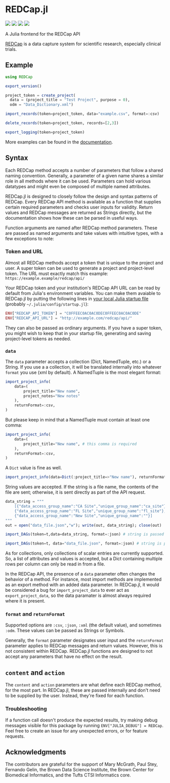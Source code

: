 # REDCap.jl

[![](https://img.shields.io/badge/docs-stable-blue.svg)](https://bcbi.github.io/REDCap.jl/stable)
[![](https://img.shields.io/badge/docs-latest-blue.svg)](https://bcbi.github.io/REDCap.jl/latest)
[![](https://travis-ci.org/bcbi/REDCap.jl.svg?branch=master)](https://travis-ci.org/bcbi/REDCap.jl/branches)
[![](http://codecov.io/github/bcbi/REDCap.jl/coverage.svg?branch=master)](http://codecov.io/github/bcbi/REDCap.jl?branch=master)

A Julia frontend for the REDCap API

[REDCap](https://en.wikipedia.org/wiki/REDCap) is a data capture system for scientific research, especially clinical trials.

## Example
```julia
using REDCap

export_version()

project_token = create_project(
  data = (project_title = "Test Project", purpose = 0),
  odm = "Data_Dictionary.xml")

import_records(token=project_token, data="example.csv", format=:csv)

delete_records(token=project_token, records=[2,3])

export_logging(token=project_token)
```
More examples can be found in the [documentation](https://docs.bcbi.brown.edu/REDCap.jl/latest/examples/).

## Syntax
Each REDCap method accepts a number of parameters that follow a shared naming convention.
Generally, a parameter of a given name shares a similar role in all methods where it can be used.
Parameters can hold various datatypes and might even be composed of multiple named attributes.

REDCap.jl is designed to closely follow the design and syntax patterns of REDCap.
Every REDCap API method is available as a function that supplies certain required parameters and checks user inputs for validity.
Return values and REDCap messages are returned as Strings directly, but the documentation shows how these can be parsed in useful ways.

Function arguments are named after REDCap method parameters.
These are passed as named arguments and take values with intuitive types, with a few exceptions to note:

### Token and URL
Almost all REDCap methods accept a token that is unique to the project and user.
A super token can be used to generate a project and project-level token.
The URL must exactly match this example:
```https://example.example/redcap/api/```

Your REDCap token and your institution's REDCap API URL can be read by default from Julia's environment variables.
You can make them avaiable to REDCap.jl by putting the following lines in [your local Julia startup file](https://docs.julialang.org/en/v1/manual/command-line-interface/#Startup-file) (probably `~/.julia/config/startup.jl`):
```julia
ENV["REDCAP_API_TOKEN"] = "C0FFEEC0AC0AC0DEC0FFEEC0AC0AC0DE"
ENV["REDCAP_API_URL"] = "http://example.com/redcap/api/"
```
They can also be passed as ordinary arguments.
If you have a super token, you might wish to keep that in your startup file, generating and saving project-level tokens as needed.

### `data`
The `data` parameter accepts a collection (Dict, NamedTuple, etc.) or a String.
If you use a a collection, it will be translated internally into whatever `format` you use (xml by default).
A NamedTuple is the most elegant format:
```julia
import_project_info(
    data=(
        project_title="New name",
        project_notes="New notes"
    ),
    returnFormat=:csv,
)
```
But please keep in mind that a NamedTuple must contain at least one comma:
```julia
import_project_info(
    data=(
        project_title="New name", # this comma is required
    ),
    returnFormat=:csv,
)
```
A `Dict` value is fine as well.
```julia
import_project_info(data=Dict(:project_title=>"New name"), returnFormat=:csv)
```
String values are accepted. If the string is a file name, the contents of the file are sent; otherwise, it is sent directly as part of the API request.
```julia
data_string = """
    [{"data_access_group_name":"CA Site","unique_group_name":"ca_site"},
    {"data_access_group_name":"FL Site","unique_group_name":"fl_site"},
    {"data_access_group_name":"New Site","unique_group_name":""}]
"""
out = open("data_file.json","w"); write(out, data_string); close(out)

import_DAGs(token=t,data=data_string, format=:json) # string is passed to the API

import_DAGs(token=t, data="data_file.json", format=:json) # string is pattern-matched as a filename 

```
As for collections, only collections of scalar entries are currently supported.
So, a list of attributes and values is accepted, but a Dict containing multiple rows per column can only be read in from a file.

In the REDCap API, the presence of a `data` parameter often changes the behavior of a method.
For instance, most import methods are implemented as an export method with an added data parameter.
In REDCap.jl, it would be considered a bug for `import_project_data` to ever act as `export_project_data`, so the data paramater is almost always required where it is present.

### `format` and `returnFormat`
Supported options are `:csv`, `:json`, `:xml` (the default value), and sometimes `:odm`.
These values can be passed as Strings or Symbols.

Generally, the `format` parameter designates user input and the `returnFormat` parameter applies to REDCap messages and return values.
However, this is not consistent within REDCap.
REDCap.jl functions are designed to not accept any parameters that have no effect on the result.

## `content` and `action`
The `content` and `action` parameters are what define each REDCap method, for the most part.
In REDCap.jl, these are passed internally and don't need to be supplied by the user.
Instead, they're fixed for each function.

### Troubleshooting

If a function call doesn't produce the expected results, try making debug messages visible for this package by running `ENV["JULIA_DEBUG"] = REDCap`.
Feel free to create an issue for any unexpected errors, or for feature requests.

## Acknowledgments
The contributors are grateful for the support of Mary McGrath, Paul Stey, Fernando Gelin, the Brown Data Science Institute, the Brown Center for Biomedical Informatics, and the Tufts CTSI Informatics core.
